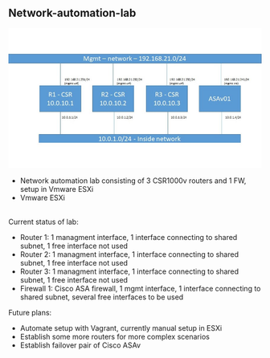 <!DOCTYPE html>
<html>
<body>
<h2>Network-automation-lab</h2>
<img src="network-lab.jpg" alt="Networking-lab">

<ul>
<li>Network automation lab consisting of 3 CSR1000v routers and 1 FW, setup in Vmware ESXi</li>
<li>Vmware ESXi</li>
</ul>

<br>
Current status of lab:
<ul>
<li>Router 1: 1 managment interface, 1 interface connecting to shared subnet, 1 free interface not used</li>
<li>Router 2: 1 managment interface, 1 interface connecting to shared subnet, 1 free interface not used</li>
<li>Router 3: 1 managment interface, 1 interface connecting to shared subnet, 1 free interface not used</li>
<li>Firewall 1: Cisco ASA firewall, 1 mgmt interface, 1 interface connecting to shared subnet, several free interfaces to be used</li>
</ul>

Future plans:
<ul>
<li>Automate setup with Vagrant, currently manual setup in ESXi</li>
<li>Establish some more routers for more complex scenarios</li>
<li>Establish failover pair of Cisco ASAv</li>
</ul>

</body>
</html>
